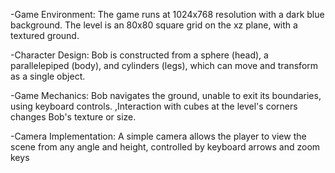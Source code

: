 -Game Environment: The game runs at 1024x768 resolution with a dark blue background. The level is an 80x80 square grid on the xz plane, with a textured ground.

-Character Design: Bob is constructed from a sphere (head), a parallelepiped (body), and cylinders (legs), which can move and transform as a single object.

-Game Mechanics: 
                  Bob navigates the ground, unable to exit its boundaries, using keyboard controls.
                  ,Interaction with cubes at the level's corners changes Bob's texture or size.
                 
-Camera Implementation: A simple camera allows the player to view the scene from any angle and height, controlled by keyboard arrows and zoom keys

